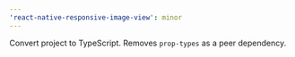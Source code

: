 ```yaml
---
'react-native-responsive-image-view': minor
---
```


Convert project to TypeScript. Removes `prop-types` as a peer dependency.
